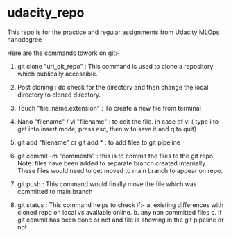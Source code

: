 # udacity_repo
This repo is for the practice and regular assignments from Udacity MLOps nanodegree

Here are the commands towork on git:-
1. git clone "url_git_repo" : This command is used to clone a repository which publically accessible.

2. Post cloning : do check for the directory and then change the local directory to cloned directory.

3. Touch "file_name.extension" : To create a new file from terminal

4. Nano "filename" / vi "filename" : to edit the file. 
		    In case of vi ( type i to get into insert mode, press esc, 
		    then w to save it and q to quit) 

5. git add "filename" or git add * : to add files to git pipeline

6. git commit -m "comments" : this is to commit the files to the git repo.
		            Note: files have been added to separate branch created internally.
			    These files would need to get moved to main branch to appear on repo.

7. git push : This command would finally move the file which was committed to main branch

8. git status : This command helps to check if:-
		a. existing differences with cloned repo on local vs available online.
	        b. any non committed files
		c. if git commit has been done or not and file is showing in the git pipeline or not. 

